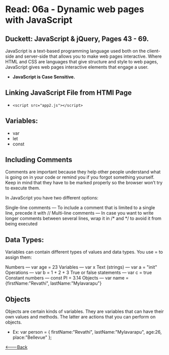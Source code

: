 # Read: 06a - Dynamic web pages with JavaScript

## Duckett: JavaScript & jQuery, Pages 43 - 69.

JavaScript is a text-based programming language used both on the client-side and server-side that allows you to make web pages interactive. Where HTML and CSS are languages that give structure and style to web pages, JavaScript gives web pages interactive elements that engage a user.

- **JavaScript is Case Sensitive.**

## Linking JavaScript File from HTMl Page
  * `<script src="app2.js"></script>`

## Variables:
   * var
   * let
   * const

## Including Comments
Comments are important because they help other people understand what is going on in your code or remind you if you forgot something yourself. Keep in mind that they have to be marked properly so the browser won’t try to execute them.

In JavaScript you have two different options:

Single-line comments — To include a comment that is limited to a single line, precede it with //
Multi-line comments — In case you want to write longer comments between several lines, wrap it in /* and */ to avoid it from being executed

## Data Types:
Variables can contain different types of values and data types. You use = to assign them:

Numbers — var age = 23
Variables — var x
Text (strings) — var a = "init"
Operations — var b = 1 + 2 + 3
True or false statements — var c = true
Constant numbers — const PI = 3.14
Objects — var name = {firstName:"Revathi", lastName:"Mylavarapu"}

## Objects
Objects are certain kinds of variables. They are variables that can have their own values and methods. The latter are actions that you can perform on objects.
  * Ex: var person = {
            firstName:"Revathi",
            lastName:"Mylavarapu",
            age:26,
            place:"Bellevue"
          };


[<---Back](README.md)